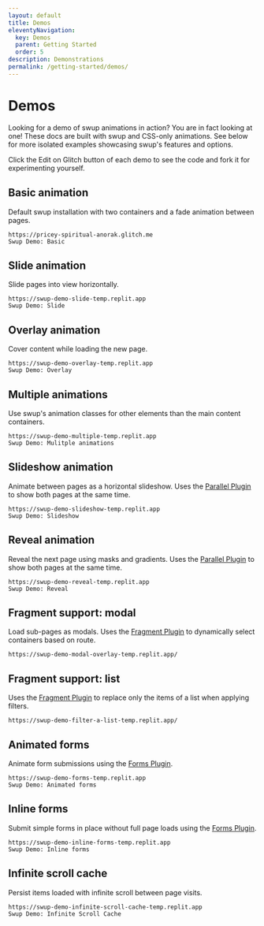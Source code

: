 ```yaml
---
layout: default
title: Demos
eleventyNavigation:
  key: Demos
  parent: Getting Started
  order: 5
description: Demonstrations
permalink: /getting-started/demos/
---
```


# Demos

Looking for a demo of swup animations in action? You are in fact looking at one! These docs are built
with swup and CSS-only animations. See below for more isolated examples showcasing swup's
features and options.

Click the <span class="glitch__pill glitch__pill--dummy">Edit on Glitch</span> button
of each demo to see the code and fork it for experimenting yourself.

## Basic animation

Default swup installation with two containers and a fade animation between pages.

```glitch
https://pricey-spiritual-anorak.glitch.me
Swup Demo: Basic
```

## Slide animation

Slide pages into view horizontally.

```repl
https://swup-demo-slide-temp.replit.app
Swup Demo: Slide
```

## Overlay animation

Cover content while loading the new page.

```repl
https://swup-demo-overlay-temp.replit.app
Swup Demo: Overlay
```

## Multiple animations

Use swup's animation classes for other elements than the main content containers.

```repl
https://swup-demo-multiple-temp.replit.app
Swup Demo: Mulitple animations
```

## Slideshow animation

Animate between pages as a horizontal slideshow.
Uses the [Parallel Plugin](/plugins/parallel-plugin/) to show both pages at the same time.

```repl
https://swup-demo-slideshow-temp.replit.app
Swup Demo: Slideshow
```

## Reveal animation

Reveal the next page using masks and gradients.
Uses the [Parallel Plugin](/plugins/parallel-plugin/) to show both pages at the same time.

```repl
https://swup-demo-reveal-temp.replit.app
Swup Demo: Reveal
```

## Fragment support: modal

Load sub-pages as modals.
Uses the [Fragment Plugin](/plugins/fragment-plugin/) to dynamically select containers based on route.

```repl
https://swup-demo-modal-overlay-temp.replit.app/
```

## Fragment support: list

Uses the [Fragment Plugin](/plugins/fragment-plugin/) to replace only the items of a list when applying filters.

```repl
https://swup-demo-filter-a-list-temp.replit.app/
```

## Animated forms

Animate form submissions using the [Forms Plugin](/plugins/forms-plugin/).

```repl
https://swup-demo-forms-temp.replit.app
Swup Demo: Animated forms
```

## Inline forms

Submit simple forms in place without full page loads using the [Forms Plugin](/plugins/forms-plugin/).

```repl
https://swup-demo-inline-forms-temp.replit.app
Swup Demo: Inline forms
```

## Infinite scroll cache

Persist items loaded with infinite scroll between page visits.

```repl
https://swup-demo-infinite-scroll-cache-temp.replit.app
Swup Demo: Infinite Scroll Cache
```

